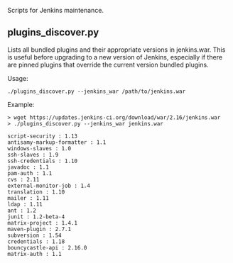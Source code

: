 Scripts for Jenkins maintenance.

## plugins_discover.py
Lists all bundled plugins and their appropriate versions in jenkins.war. This is useful before upgrading to a new version
of Jenkins, especially if there are pinned plugins that override the current version bundled plugins.

Usage:
```shell
./plugins_discover.py --jenkins_war /path/to/jenkins.war
```

Example:
```shell
> wget https://updates.jenkins-ci.org/download/war/2.16/jenkins.war
> ./plugins_discover.py --jenkins_war jenkins.war

script-security : 1.13
antisamy-markup-formatter : 1.1
windows-slaves : 1.0
ssh-slaves : 1.9
ssh-credentials : 1.10
javadoc : 1.1
pam-auth : 1.1
cvs : 2.11
external-monitor-job : 1.4
translation : 1.10
mailer : 1.11
ldap : 1.11
ant : 1.2
junit : 1.2-beta-4
matrix-project : 1.4.1
maven-plugin : 2.7.1
subversion : 1.54
credentials : 1.18
bouncycastle-api : 2.16.0
matrix-auth : 1.1
```
